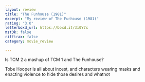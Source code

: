 ```yaml
---
layout: review
title: "The Funhouse (1981)"
excerpt: "My review of The Funhouse (1981)"
rating: "3.0"
letterboxd_url: https://boxd.it/3i0Y7x
mst3k: false
rifftrax: false
category: movie_review

---
```


Is TCM 2 a mashup of TCM 1 and The Funhouse?

Tobe Hooper is all about incest, and characters wearing masks and enacting violence to hide those desires and whatnot